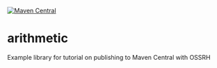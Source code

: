 [![Maven Central](https://maven-badges.herokuapp.com/maven-central/us.jsy/arithmetic/badge.svg)](https://maven-badges.herokuapp.com/maven-central/us.jsy/arithmetic)

# arithmetic
Example library for tutorial on publishing to Maven Central with OSSRH
